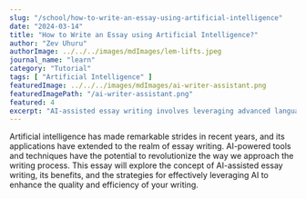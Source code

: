 ```yaml
---
slug: "/school/how-to-write-an-essay-using-artificial-intelligence"
date: "2024-03-14"
title: "How to Write an Essay using Artificial Intelligence?"
author: "Zev Uhuru"
authorImage: ../../../images/mdImages/lem-lifts.jpeg
journal_name: "learn"
category: "Tutorial"
tags: [ "Artificial Intelligence" ]
featuredImage: ../../../images/mdImages/ai-writer-assistant.png
featuredImagePath: "/ai-writer-assistant.png"
featured: 4
excerpt: "AI-assisted essay writing involves leveraging advanced language models to generate ideas, outline structures."
---
```


Artificial intelligence has made remarkable strides in recent years, and its applications have extended to the realm of essay writing. AI-powered tools and techniques have the potential to revolutionize the way we approach the writing process. This essay will explore the concept of AI-assisted essay writing, its benefits, and the strategies for effectively leveraging AI to enhance the quality and efficiency of your writing.